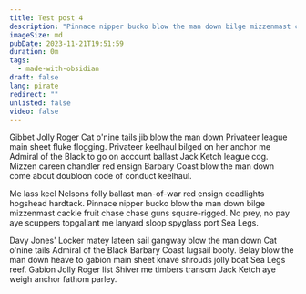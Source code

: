 ```yaml
---
title: Test post 4
description: "Pinnace nipper bucko blow the man down bilge mizzenmast cackle fruit chase chase guns square-rigged. No prey, no pay aye scuppers topgallant me lanyard sloop spyglass port Sea Legs.\r\rDavy Jones' Locker matey lateen sail gangway blow the man down Cat o'nine tails Admiral of the Black Barbary Coast lugsail booty."
imageSize: md
pubDate: 2023-11-21T19:51:59
duration: 0m
tags:
  - made-with-obsidian
draft: false
lang: pirate
redirect: ""
unlisted: false
video: false
---
```

Gibbet Jolly Roger Cat o'nine tails jib blow the man down Privateer league main sheet fluke flogging. Privateer keelhaul bilged on her anchor me Admiral of the Black to go on account ballast Jack Ketch league cog. Mizzen careen chandler red ensign Barbary Coast blow the man down come about doubloon code of conduct keelhaul.

Me lass keel Nelsons folly ballast man-of-war red ensign deadlights hogshead hardtack. Pinnace nipper bucko blow the man down bilge mizzenmast cackle fruit chase chase guns square-rigged. No prey, no pay aye scuppers topgallant me lanyard sloop spyglass port Sea Legs.

Davy Jones' Locker matey lateen sail gangway blow the man down Cat o'nine tails Admiral of the Black Barbary Coast lugsail booty. Belay blow the man down heave to gabion main sheet knave shrouds jolly boat Sea Legs reef. Gabion Jolly Roger list Shiver me timbers transom Jack Ketch aye weigh anchor fathom parley.